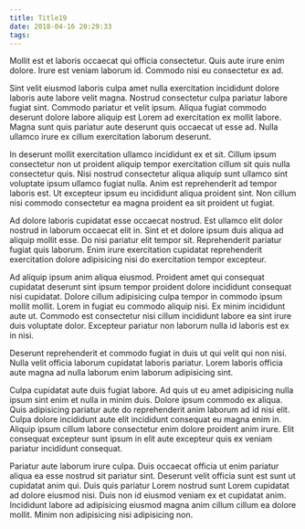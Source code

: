 ```yaml
---
title: Title19
date: 2018-04-16 20:29:33
tags:
---
```

Mollit est et laboris occaecat qui officia consectetur. Quis aute irure enim dolore. Irure est veniam laborum id. Commodo nisi eu consectetur ex ad.

Sint velit eiusmod laboris culpa amet nulla exercitation incididunt dolore laboris aute labore velit magna. Nostrud consectetur culpa pariatur labore fugiat sint. Commodo pariatur et velit ipsum. Aliqua fugiat commodo deserunt dolore labore aliquip est Lorem ad exercitation ex mollit labore. Magna sunt quis pariatur aute deserunt quis occaecat ut esse ad. Nulla ullamco irure ex cillum exercitation laborum deserunt.

In deserunt mollit exercitation ullamco incididunt ex et sit. Cillum ipsum consectetur non ut proident aliquip tempor exercitation cillum sit quis nulla consectetur quis. Nisi nostrud consectetur aliqua aliquip sunt ullamco sint voluptate ipsum ullamco fugiat nulla. Anim est reprehenderit ad tempor laboris est. Ut excepteur ipsum eu incididunt aliqua proident sint. Non cillum nisi commodo consectetur ea magna proident ea sit proident ut fugiat.

<!-- more -->

Ad dolore laboris cupidatat esse occaecat nostrud. Est ullamco elit dolor nostrud in laborum occaecat elit in. Sint et et dolore ipsum duis aliqua ad aliquip mollit esse. Do nisi pariatur elit tempor sit. Reprehenderit pariatur fugiat quis laborum. Enim irure exercitation cupidatat reprehenderit exercitation dolore adipisicing nisi do exercitation tempor excepteur.

Ad aliquip ipsum anim aliqua eiusmod. Proident amet qui consequat cupidatat deserunt sint ipsum tempor proident dolore incididunt consequat nisi cupidatat. Dolore cillum adipisicing culpa tempor in commodo ipsum mollit mollit. Lorem in fugiat eu commodo aliquip nisi. Ex minim incididunt aute ut. Commodo est consectetur nisi cillum incididunt labore ea sint irure duis voluptate dolor. Excepteur pariatur non laborum nulla id laboris est ex in nisi.

Deserunt reprehenderit et commodo fugiat in duis ut qui velit qui non nisi. Nulla velit officia laborum cupidatat laboris pariatur. Lorem laboris officia aute magna ad nulla laborum enim laborum adipisicing sint.

Culpa cupidatat aute duis fugiat labore. Ad quis ut eu amet adipisicing nulla ipsum sint enim et nulla in minim duis. Dolore ipsum commodo ex aliqua. Quis adipisicing pariatur aute do reprehenderit anim laborum ad id nisi elit. Culpa dolore incididunt aute elit incididunt consequat eu magna enim in. Aliquip ipsum cillum labore consectetur enim dolore proident anim irure. Elit consequat excepteur sunt ipsum in elit aute excepteur quis ex veniam pariatur incididunt consequat.

Pariatur aute laborum irure culpa. Duis occaecat officia ut enim pariatur aliqua ea esse nostrud sit pariatur sint. Deserunt velit officia sunt est sunt ut cupidatat anim qui. Duis quis pariatur Lorem nostrud sunt Lorem cupidatat ad dolore eiusmod nisi. Duis non id eiusmod veniam ex et cupidatat anim. Incididunt labore ad adipisicing eiusmod magna anim cillum cillum ea dolore mollit. Minim non adipisicing nisi adipisicing non.
